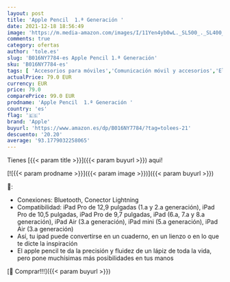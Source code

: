 ```yaml
---
layout: post
title: 'Apple Pencil  1.ª Generación '
date: 2021-12-18 18:56:49
image: 'https://m.media-amazon.com/images/I/11Yen4yb0wL._SL500_._SL400_.jpg'
comments: true
category: ofertas
author: 'tole.es'
slug: 'B016NY7784-es Apple Pencil 1.ª Generación'
sku: 'B016NY7784-es'
tags: [ 'Accesorios para móviles','Comunicación móvil y accesorios','Electrónica','Punteros para móviles','apple', ]
actualPrice: 79.0 EUR
currency: EUR
price: 79.0
comparePrice: 99.0 EUR
prodname: 'Apple Pencil  1.ª Generación '
country: 'es'
flag: '🇪🇸'
brand: 'Apple'
buyurl: 'https://www.amazon.es/dp/B016NY7784/?tag=tolees-21'
descuento: '20.20'
average: '93.1779032258065'
---
```


Tienes [{{< param title >}}]({{< param buyurl >}}) aqui!

[![{{< param prodname >}}]({{< param image >}})]({{< param buyurl >}})

🔎:

- Conexiones: Bluetooth, Conector Lightning
- Compatibilidad: iPad Pro de 12,9 pulgadas (1.a y 2.a generación), iPad Pro de 10,5 pulgadas, iPad Pro de 9,7 pulgadas, iPad (6.a, 7.a y 8.a generación), iPad Air (3.a generación), iPad mini (5.a generación), iPad Air (3.a generación)
- Así, tu ipad puede convertirse en un cuaderno, en un lienzo o en lo que te dicte la inspiración
- El apple pencil te da la precisión y fluidez de un lápiz de toda la vida, pero pone muchísimas más posibilidades en tus manos

[🛒 Comprar!!!]({{< param buyurl >}})
